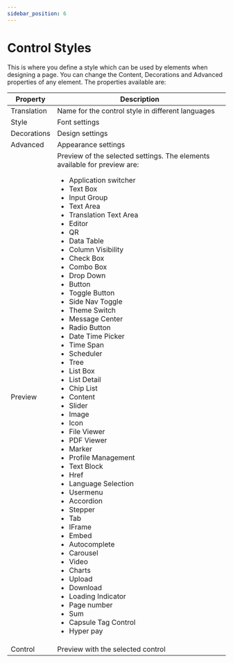 ```yaml
---
sidebar_position: 6
---
```

# Control Styles

 This is where you define a style which can be used by elements when designing a page. You can change the Content, Decorations and Advanced properties of any element. The properties available are:

| Property | Description |
| ---| ---|
| Translation | Name for the control style in different languages |
| Style | Font settings |
| Decorations | Design settings |
| Advanced | Appearance settings |
| Preview | Preview of the selected settings. The elements available for preview are:  <ul><li>Application switcher</li><li>Text Box</li><li>Input Group</li><li>Text Area</li><li>Translation Text Area</li><li>Editor</li><li>QR</li><li>Data Table</li><li>Column Visibility</li><li>Check Box</li><li>Combo Box</li><li>Drop Down</li><li>Button</li><li>Toggle Button</li><li>Side Nav Toggle</li><li>Theme Switch</li><li>Message Center</li><li>Radio Button</li><li>Date Time Picker</li><li>Time Span</li><li>Scheduler</li><li>Tree</li><li>List Box</li><li>List Detail</li><li>Chip List</li><li>Content</li><li>Slider</li><li>Image</li><li>Icon</li><li>File Viewer</li><li>PDF Viewer</li><li>Marker</li><li>Profile Management</li><li>Text Block</li><li>Href</li><li>Language Selection</li><li>Usermenu</li><li>Accordion</li><li>Stepper</li><li>Tab</li><li>IFrame</li><li>Embed</li><li>Autocomplete</li><li>Carousel</li><li>Video</li><li>Charts</li><li>Upload</li><li>Download</li><li>Loading Indicator</li><li>Page number</li><li>Sum</li><li>Capsule Tag Control</li><li>Hyper pay</li> </ul>|
| Control | Preview with the selected control |
